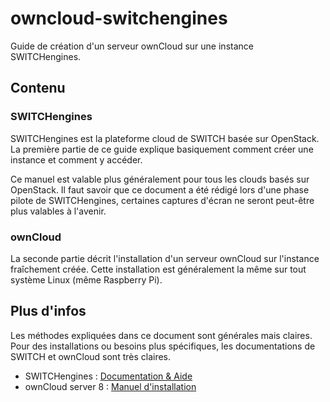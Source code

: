 # owncloud-switchengines

Guide de création d'un serveur ownCloud sur une instance SWITCHengines.

## Contenu

### SWITCHengines

SWITCHengines est la plateforme cloud de SWITCH basée sur OpenStack. La première partie de ce guide explique basiquement comment créer une instance et comment y accéder. 

Ce manuel est valable plus généralement pour tous les clouds basés sur OpenStack. Il faut savoir que ce document a été rédigé lors d'une phase pilote de SWITCHengines, certaines captures d'écran ne seront peut-être plus valables à l'avenir.

### ownCloud

La seconde partie décrit l'installation d'un serveur ownCloud sur l'instance fraîchement créée. Cette installation est généralement la même sur tout système Linux (même Raspberry Pi).


## Plus d'infos

Les méthodes expliquées dans ce document sont générales mais claires. Pour des installations ou besoins plus spécifiques, les documentations de SWITCH et ownCloud sont très claires.

- SWITCHengines : [Documentation & Aide](http://help.switch.ch/engines/)
- ownCloud server 8 : [Manuel d'installation](https://doc.owncloud.org/server/8.0/admin_manual/installation/source_installation.html)